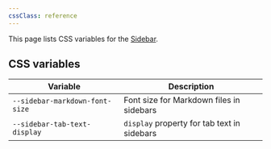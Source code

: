 ```yaml
---
cssClass: reference
---
```


This page lists CSS variables for the [Sidebar](https://help.obsidian.md/User+interface/Workspace/Sidebar).

## CSS variables

| Variable                       | Description                                 |
| ------------------------------ | ------------------------------------------- |
| `--sidebar-markdown-font-size` | Font size for Markdown files in sidebars    |
| `--sidebar-tab-text-display`   | `display` property for tab text in sidebars |
